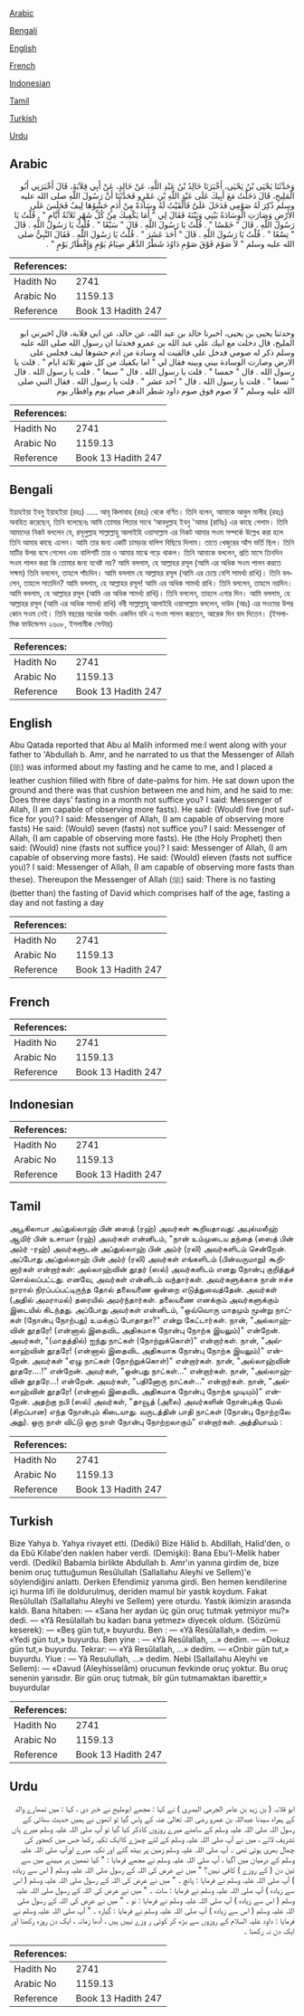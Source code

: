 [Arabic](#arabic)

[Bengali](#bengali)

[English](#english)

[French](#french)

[Indonesian](#indonesian)

[Tamil](#tamil)

[Turkish](#turkish)

[Urdu](#urdu)

## Arabic


<div dir="rtl" lang="ar" style={{fontSize:'larger',backgroundColor:'#f8f9fa',padding:20}}>
وَحَدَّثَنَا يَحْيَى بْنُ يَحْيَى، أَخْبَرَنَا خَالِدُ بْنُ عَبْدِ اللَّهِ، عَنْ خَالِدٍ، عَنْ أَبِي قِلاَبَةَ، قَالَ أَخْبَرَنِي أَبُو الْمَلِيحِ، قَالَ دَخَلْتُ مَعَ أَبِيكَ عَلَى عَبْدِ اللَّهِ بْنِ عَمْرٍو فَحَدَّثَنَا أَنَّ رَسُولَ اللَّهِ صلى الله عليه وسلم ذُكِرَ لَهُ صَوْمِي فَدَخَلَ عَلَىَّ فَأَلْقَيْتُ لَهُ وِسَادَةً مِنْ أَدَمٍ حَشْوُهَا لِيفٌ فَجَلَسَ عَلَى الأَرْضِ وَصَارَتِ الْوِسَادَةُ بَيْنِي وَبَيْنَهُ فَقَالَ لِي ‏"‏ أَمَا يَكْفِيكَ مِنْ كُلِّ شَهْرٍ ثَلاَثَةُ أَيَّامٍ ‏"‏ ‏.‏ قُلْتُ يَا رَسُولَ اللَّهِ ‏.‏ قَالَ ‏"‏ خَمْسًا ‏"‏ ‏.‏ قُلْتُ يَا رَسُولَ اللَّهِ ‏.‏ قَالَ ‏"‏ سَبْعًا ‏"‏ ‏.‏ قُلْتُ يَا رَسُولَ اللَّهِ ‏.‏ قَالَ ‏"‏ تِسْعًا ‏"‏ ‏.‏ قُلْتُ يَا رَسُولَ اللَّهِ ‏.‏ قَالَ ‏"‏ أَحَدَ عَشَرَ ‏"‏ ‏.‏ قُلْتُ يَا رَسُولَ اللَّهِ ‏.‏ فَقَالَ النَّبِيُّ صلى الله عليه وسلم ‏"‏ لاَ صَوْمَ فَوْقَ صَوْمِ دَاوُدَ شَطْرُ الدَّهْرِ صِيَامُ يَوْمٍ وَإِفْطَارُ يَوْمٍ ‏"‏ ‏.‏
</div>
<div style={{backgroundColor:'#f8f9fa',padding:20, marginBottom: 10}}><table> <thead> <tr> <th>References:</th> <th></th> </tr> </thead> <tbody><tr><td>Hadith No</td><td>2741</td></tr><tr><td>Arabic No</td><td>1159.13</td></tr><tr><td>Reference</td><td>Book 13 Hadith 247</td></tr></tbody></table></div>


<div dir="rtl" lang="ar" style={{fontSize:'larger',backgroundColor:'#f8f9fa',padding:20}}>
وحدثنا يحيى بن يحيى، اخبرنا خالد بن عبد الله، عن خالد، عن ابي قلابة، قال اخبرني ابو المليح، قال دخلت مع ابيك على عبد الله بن عمرو فحدثنا ان رسول الله صلى الله عليه وسلم ذكر له صومي فدخل على فالقيت له وسادة من ادم حشوها ليف فجلس على الارض وصارت الوسادة بيني وبينه فقال لي " اما يكفيك من كل شهر ثلاثة ايام " . قلت يا رسول الله . قال " خمسا " . قلت يا رسول الله . قال " سبعا " . قلت يا رسول الله . قال " تسعا " . قلت يا رسول الله . قال " احد عشر " . قلت يا رسول الله . فقال النبي صلى الله عليه وسلم " لا صوم فوق صوم داود شطر الدهر صيام يوم وافطار يوم
</div>
<div style={{backgroundColor:'#f8f9fa',padding:20, marginBottom: 10}}><table> <thead> <tr> <th>References:</th> <th></th> </tr> </thead> <tbody><tr><td>Hadith No</td><td>2741</td></tr><tr><td>Arabic No</td><td>1159.13</td></tr><tr><td>Reference</td><td>Book 13 Hadith 247</td></tr></tbody></table></div>

## Bengali


<div dir="ltr" lang="bn" style={{fontSize:'larger',backgroundColor:'#f8f9fa',padding:20}}>
ইয়াহইয়া ইবনু ইয়াহইয়া (রহঃ) ..... আবূ কিলাবাহ (রহঃ) থেকে বর্ণিত। তিনি বলেন, আমাকে আবুল মালীহ (রহঃ) অবহিত করেছেন, তিনি বলেছেনঃ আমি তোমার পিতার সাথে ‘আবদুল্লাহ ইবনু 'আমর (রাযিঃ) এর কাছে গেলাম। তিনি আমাদের নিকট বললেন যে, রসূলুল্লাহ সাল্লাল্লাহু আলাইহি ওয়াসাল্লাম এর নিকট আমার সওম সম্পর্কে উল্লেখ করা হলে তিনি আমার কাছে এলেন। আমি তার জন্য একটি চামড়ার বালিশ বিছিয়ে দিলাম। তাতে খেজুরের আঁশ ভর্তি ছিল। তিনি মাটির উপর বসে গেলেন এবং বালিশটি তার ও আমার মাঝে পড়ে থাকল। তিনি আমাকে বললেন, প্রতি মাসে তিনদিন সওম পালন করা কি তোমার জন্য যথেষ্ট নয়? আমি বললাম, হে আল্লাহর রসূল (আমি এর অধিক সওম পালন করতে সক্ষম) তিনি বললেন, তাহলে পাঁচদিন। আমি বললাম হে আল্লাহর রসূল (আমি এর চেয়ে বেশি সামর্থ্য রাখি)। তিনি বললেন, তাহলে সাতদিন? আমি বললাম, হে আল্লাহর রসূল! আমি এর অধিক সামর্থ্য রাখি। তিনি বললেন, তাহলে নয়দিন। আমি বললাম, হে আল্লাহর রসূল (আমি এর অধিক সামর্থ্য রাখি)। তিনি বললেন, তাহলে এগার দিন। আমি বললাম, হে আল্লাহর রসূল (আমি এর অধিক সামর্থ্য রাখি) নবী সাল্লাল্লাহু আলাইহি ওয়াসাল্লাম বললেন, দাউদ (আঃ) এর সওমের উপর কোন সওম নেই। তিনি বছরের অর্ধেক অর্থাৎ একদিন যদি এ সওম পালন করতেন, আরেক দিন বাদ দিতেন। (ইসলামিক ফাউন্ডেশন ২৬০৮, ইসলামীক সেন্টার)
</div>
<div style={{backgroundColor:'#f8f9fa',padding:20, marginBottom: 10}}><table> <thead> <tr> <th>References:</th> <th></th> </tr> </thead> <tbody><tr><td>Hadith No</td><td>2741</td></tr><tr><td>Arabic No</td><td>1159.13</td></tr><tr><td>Reference</td><td>Book 13 Hadith 247</td></tr></tbody></table></div>

## English


<div dir="ltr" lang="en" style={{fontSize:'larger',backgroundColor:'#f8f9fa',padding:20}}>
Abu Qatada reported that Abu al Malih informed me:I went along with your father to 'Abdullah b. Amr, and he narrated to us that the Messenger of Allah (ﷺ) was informed about my fasting and he came to me, and I placed a leather cushion filled with fibre of date-palms for him. He sat down upon the ground and there was that cushion between me and him, and he said to me: Does three days' fasting in a month not suffice you? I said: Messenger of Allah, (I am capable of observing more fasts). He said: (Would) five (not suffice for you)? I said: Messenger of Allah, (I am capable of observing more fasts) He said: (Would) seven (fasts) not suffice you? I said: Messenger of Allah, (I am capable of observing more fasts). He (the Holy Prophet) then said: (Would) nine (fasts not suffice you)? I said: Messenger of Allah, (I am capable of observing more fasts). He said: (Would) eleven (fasts not suffice you)? I said: Messenger of Allah, (I am capable of observing more fasts than these). Thereupon the Messenger of Allah (ﷺ) said: There is no fasting (better than) the fasting of David which comprises half of the age, fasting a day and not fasting a day
</div>
<div style={{backgroundColor:'#f8f9fa',padding:20, marginBottom: 10}}><table> <thead> <tr> <th>References:</th> <th></th> </tr> </thead> <tbody><tr><td>Hadith No</td><td>2741</td></tr><tr><td>Arabic No</td><td>1159.13</td></tr><tr><td>Reference</td><td>Book 13 Hadith 247</td></tr></tbody></table></div>

## French


<div dir="ltr" lang="fr" style={{fontSize:'larger',backgroundColor:'#f8f9fa',padding:20}}>

</div>
<div style={{backgroundColor:'#f8f9fa',padding:20, marginBottom: 10}}><table> <thead> <tr> <th>References:</th> <th></th> </tr> </thead> <tbody><tr><td>Hadith No</td><td>2741</td></tr><tr><td>Arabic No</td><td>1159.13</td></tr><tr><td>Reference</td><td>Book 13 Hadith 247</td></tr></tbody></table></div>

## Indonesian


<div dir="ltr" lang="id" style={{fontSize:'larger',backgroundColor:'#f8f9fa',padding:20}}>

</div>
<div style={{backgroundColor:'#f8f9fa',padding:20, marginBottom: 10}}><table> <thead> <tr> <th>References:</th> <th></th> </tr> </thead> <tbody><tr><td>Hadith No</td><td>2741</td></tr><tr><td>Arabic No</td><td>1159.13</td></tr><tr><td>Reference</td><td>Book 13 Hadith 247</td></tr></tbody></table></div>

## Tamil


<div dir="ltr" lang="ta" style={{fontSize:'larger',backgroundColor:'#f8f9fa',padding:20}}>
அபூகிலாபா அப்துல்லாஹ் பின் ஸைத் (ரஹ்) அவர்கள் கூறியதாவது: அபுல்மலீஹ் ஆமிர் பின் உசாமா (ரஹ்) அவர்கள் என்னிடம், "நான் உம்முடைய தந்தை (ஸைத் பின் அம்ர் -ரஹ்) அவர்களுடன் அப்துல்லாஹ் பின் அம்ர் (ரலி) அவர்களிடம் சென்றேன். அப்போது அப்துல்லாஹ் பின் அம்ர் (ரலி) அவர்கள் எங்களிடம் (பின்வருமாறு) கூறினார்கள் என்றார்கள்: அல்லாஹ்வின் தூதர் (ஸல்) அவர்களிடம் எனது நோன்பு குறித்துச் சொல்லப்பட்டது. எனவே, அவர்கள் என்னிடம் வந்தார்கள். அவர்களுக்காக நான் ஈச்ச நாரால் நிரப்பப்பட்டிருந்த தோல் தலையணை ஒன்றை எடுத்துவைத்தேன். அவர்கள் (அதில் அமராமல்) தரையில் அமர்ந்தார்கள். தலையணை எனக்கும் அவர்களுக்கும் இடையில் கிடந்தது. அப்போது அவர்கள் என்னிடம், "ஒவ்வொரு மாதமும் மூன்று நாட்கள் (நோன்பு நோற்பது) உமக்குப் போதாதா?" என்று கேட்டார்கள். நான், "அல்லாஹ்வின் தூதரே! (என்னால் இதைவிட அதிகமாக நோன்பு நோற்க இயலும்)" என்றேன். அவர்கள், "(மாதத்தில்) ஐந்து நாட்கள் (நோற்றுக்கொள்)" என்றார்கள். நான், "அல்லாஹ்வின் தூதரே! (என்னால் இதைவிட அதிகமாக நோன்பு நோற்க இயலும்)" என்றேன். அவர்கள் "ஏழு நாட்கள் (நோற்றுக்கொள்)" என்றார்கள். நான், "அல்லாஹ்வின் தூதரே....!" என்றேன். அவர்கள், "ஒன்பது நாட்கள்..." என்றார்கள். நான், "அல்லாஹ்வின் தூதரே...! என்றேன். அவர்கள், "பதினோரு நாட்கள்..." என்றார்கள். நான், "அல்லாஹ்வின் தூதரே! (என்னால் இதைவிட அதிகமாக நோன்பு நோற்க முடியும்)" என்றேன். அதற்கு நபி (ஸல்) அவர்கள், "தாவூத் (அலை) அவர்களின் நோன்புக்கு மேல் (சிறப்பான) எந்த நோன்பும் கிடையாது. வருடத்தின் பாதி நாட்கள் (நோன்பு நோற்றலே அது). ஒரு நாள் விட்டு ஒரு நாள் நோன்பு நோற்றலாகும்" என்றார்கள். அத்தியாயம் :
</div>
<div style={{backgroundColor:'#f8f9fa',padding:20, marginBottom: 10}}><table> <thead> <tr> <th>References:</th> <th></th> </tr> </thead> <tbody><tr><td>Hadith No</td><td>2741</td></tr><tr><td>Arabic No</td><td>1159.13</td></tr><tr><td>Reference</td><td>Book 13 Hadith 247</td></tr></tbody></table></div>

## Turkish


<div dir="ltr" lang="tr" style={{fontSize:'larger',backgroundColor:'#f8f9fa',padding:20}}>
Bize Yahya b. Yahya rivayet etti. (Dediki) Bize Hâlid b. Abdillah, Halid'den, o da Ebû Kilabe'den naklen haber verdi. (Demişki): Bana Ebu'l-Melik haber verdi. (Dediki) Babamla birlikte Abdullah b. Amr'ın yanına girdim de, bize benim oruç tuttuğumun Resûlullah (Sallallahu Aleyhi ve Sellem)'e söylendiğini anlattı. Derken Efendimiz yanıma girdi. Ben hemen kendilerine içi hurma lifi ile doldurulmuş, deriden mamul bir yastık koydum. Fakat Resûlullah (Sallallahu Aleyhi ve Sellem) yere oturdu. Yastık ikimizin arasında kaldı. Bana hitaben: — «Sana her aydan üç gün oruç tutmak yetmiyor mu?» dedi. — «Yâ Resûlallah bu kadarı bana yetmez» diyecek oldum. (Sözümü keserek): — «Beş gün tut,» buyurdu. Ben : — «Yâ Resûlallah,» dedim. — «Yedi gün tut,» buyurdu. Ben yine : — «Yâ Resûlallah, ...» dedim. — «Dokuz gün tut,» buyurdu. Tekrar: — «Yâ Resûlallah, ...» dedim. — «Onbir gün tut,» buyurdu. Yiue : — Yâ Resulullah, ...» dedim. Nebi (Sallallahu Aleyhi ve Sellem): — «Davud (Aleyhisselâm) orucunun fevkinde oruç yoktur. Bu oruç senenin yarısıdır. Bir gün oruç tutmak, bîr gün tutmamaktan ibarettir,» buyurdular
</div>
<div style={{backgroundColor:'#f8f9fa',padding:20, marginBottom: 10}}><table> <thead> <tr> <th>References:</th> <th></th> </tr> </thead> <tbody><tr><td>Hadith No</td><td>2741</td></tr><tr><td>Arabic No</td><td>1159.13</td></tr><tr><td>Reference</td><td>Book 13 Hadith 247</td></tr></tbody></table></div>

## Urdu


<div dir="rtl" lang="ur" style={{fontSize:'larger',backgroundColor:'#f8f9fa',padding:20}}>
ابو قلابہ ( بن زید بن عامر الجرمی البصری ) نے کہا : مجھے ابوملیح نے خبر دی ، کہا : میں تمھارے والد کے ہمراہ سیدنا عبداللہ بن عمرو رضی اللہ تعالیٰ عنہ کے پاس گیا تو انھوں نے ہمیں حدیث سنائی کے رسول اللہ صلی اللہ علیہ وسلم کے سامنے میرے روزوں کاذکر کیا گیا تو آپ صلی اللہ علیہ وسلم میرے ہاں تشریف لائے ، میں نے آپ صلی اللہ علیہ وسلم کے لئے چمڑے کاایک تکیہ رکھا جس میں کھجور کی چھال بھری ہوئی تھی ۔ آپ صلی اللہ علیہ وسلم زمین پر بیٹھ گئے اور تکہہ میرے اورآپ صلی اللہ علیہ وسلم کے درمیان میں آگیا ، آپ صلی اللہ علیہ وسلم نے مجھے فرمایا : " کیا تمھیں ہر مہینے میں سے تین دن ( کے روزے ) کافی نہیں؟ " میں نے عرض کی اللہ کے رسول صلی اللہ علیہ وسلم ( اس سے زیادہ ) آپ صلی اللہ علیہ وسلم نے فرمایا : پانچ ۔ " میں نے عرض کی اللہ کے رسول صلی اللہ علیہ وسلم ( اس سے زیادہ ) آپ صلی اللہ علیہ وسلم نے فرمایا : سات ۔ " میں نے عرض کی اللہ کے رسول صلی اللہ علیہ وسلم ( اس سے زیادہ ) آپ صلی اللہ علیہ وسلم نے فرمایا : نو ۔ " میں نے عرض کی اللہ کے رسول صلی اللہ علیہ وسلم ( اس سے زیادہ ) آپ صلی اللہ علیہ وسلم نے فرمایا : گیارہ ۔ " آپ صلی اللہ علیہ وسلم نے فرمایا : داود علیہ السلام کے روزوں سے بڑھ کر کوئی ر وزے نہیں ہیں ، آدھا زمانہ ، ایک دن روزہ رکھنا اور ایک دن نہ رکھنا ۔
</div>
<div style={{backgroundColor:'#f8f9fa',padding:20, marginBottom: 10}}><table> <thead> <tr> <th>References:</th> <th></th> </tr> </thead> <tbody><tr><td>Hadith No</td><td>2741</td></tr><tr><td>Arabic No</td><td>1159.13</td></tr><tr><td>Reference</td><td>Book 13 Hadith 247</td></tr></tbody></table></div>